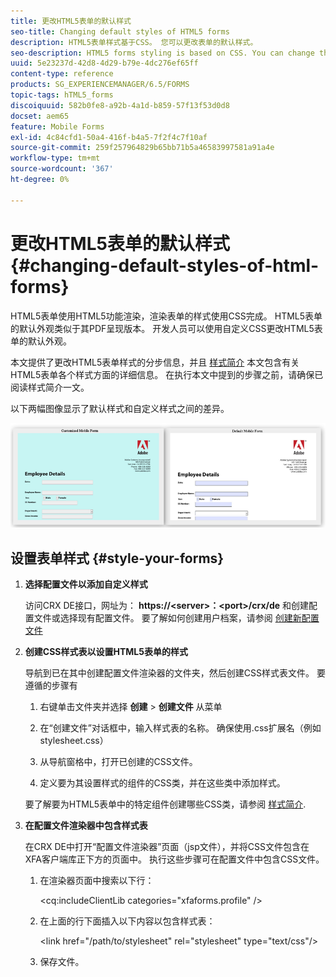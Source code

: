 ```yaml
---
title: 更改HTML5表单的默认样式
seo-title: Changing default styles of HTML5 forms
description: HTML5表单样式基于CSS。 您可以更改表单的默认样式。
seo-description: HTML5 forms styling is based on CSS. You can change the default styles of the form.
uuid: 5e23237d-42d8-4d29-b79e-4dc276ef65ff
content-type: reference
products: SG_EXPERIENCEMANAGER/6.5/FORMS
topic-tags: hTML5_forms
discoiquuid: 582b0fe8-a92b-4a1d-b859-57f13f53d0d8
docset: aem65
feature: Mobile Forms
exl-id: 4c84cfd1-50a4-416f-b4a5-7f2f4c7f10af
source-git-commit: 259f257964829b65bb71b5a46583997581a91a4e
workflow-type: tm+mt
source-wordcount: '367'
ht-degree: 0%

---
```


# 更改HTML5表单的默认样式{#changing-default-styles-of-html-forms}

HTML5表单使用HTML5功能渲染，渲染表单的样式使用CSS完成。 HTML5表单的默认外观类似于其PDF呈现版本。 开发人员可以使用自定义CSS更改HTML5表单的默认外观。

本文提供了更改HTML5表单样式的分步信息，并且 [样式简介](/help/forms/using/css-styles.md) 本文包含有关HTML5表单各个样式方面的详细信息。 在执行本文中提到的步骤之前，请确保已阅读样式简介一文。

以下两幅图像显示了默认样式和自定义样式之间的差异。

![pictures-002-small](assets/pictures-002-small.png)

## 设置表单样式 {#style-your-forms}

1. **选择配置文件以添加自定义样式**

   访问CRX DE接口，网址为： **https://&lt;server>：&lt;port>/crx/de** 和创建配置文件或选择现有配置文件。 要了解如何创建用户档案，请参阅 [创建新配置文件](/help/forms/using/custom-profile.md)

1. **创建CSS样式表以设置HTML5表单的样式**

   导航到已在其中创建配置文件渲染器的文件夹，然后创建CSS样式表文件。 要遵循的步骤有

   1. 右键单击文件夹并选择 **创建** > **创建文件** 从菜单

   1. 在“创建文件”对话框中，输入样式表的名称。 确保使用.css扩展名（例如stylesheet.css）
   1. 从导航窗格中，打开已创建的CSS文件。
   1. 定义要为其设置样式的组件的CSS类，并在这些类中添加样式。

   要了解要为HTML5表单中的特定组件创建哪些CSS类，请参阅 [样式简介](/help/forms/using/css-styles.md).

1. **在配置文件渲染器中包含样式表**

   在CRX DE中打开“配置文件渲染器”页面（jsp文件），并将CSS文件包含在XFA客户端库正下方的页面中。 执行这些步骤可在配置文件中包含CSS文件。

   1. 在渲染器页面中搜索以下行：

      &lt;cq:includeClientLib categories=&quot;xfaforms.profile&quot; />

   1. 在上面的行下面插入以下内容以包含样式表：

      &lt;link href=&quot;/path/to/stylesheet&quot; rel=&quot;stylesheet&quot; type=&quot;text/css&quot;/>

   1. 保存文件。

